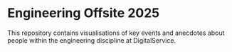 # Engineering Offsite 2025

This repository contains visualisations of key events and anecdotes about people within the engineering discipline at DigitalService.
